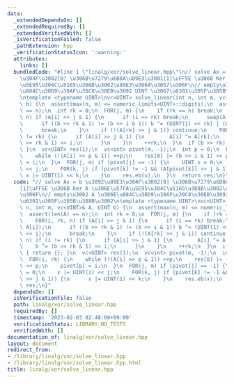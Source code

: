 ```yaml
---
data:
  _extendedDependsOn: []
  _extendedRequiredBy: []
  _extendedVerifiedWith: []
  _isVerificationFailed: false
  _pathExtension: hpp
  _verificationStatusIcon: ':warning:'
  attributes:
    links: []
  bundledCode: "#line 1 \"linalg/xor/solve_linear.hpp\"\n// solve Ax = b \u3092\u89E3\
    \u304F\u3002[0] \u306B\u7279\u6B8A\u89E3\u3001[1]\uFF5E \u306B Ker A \u306E\u57FA\
    \u5E95\u304C\u5165\u308B\u3002\u89E3\u306A\u3057\u306F\n// empty\u3002 A \u306E\
    \u884C\u30D9\u30AF\u30C8\u30EB\u3092 UINT \u3067\u6301\u305F\u305B\u308B\u3002\
    \ntemplate <typename UINT>\nvc<UINT> solve_linear(int n, int m, vc<UINT>& A, UINT\
    \ b) {\n  assert(max(n, m) <= numeric_limits<UINT>::digits);\n  assert(len(A)\
    \ == n);\n  int rk = 0;\n  FOR(j, m) {\n    if (rk == n) break;\n    FOR(i, rk,\
    \ n) if (A[i] >> j & 1) {\n      if (i == rk) break;\n      swap(A[rk], A[i]);\n\
    \      if ((b >> rk & 1) != (b >> i & 1)) b ^= (UINT(1) << rk) | (UINT(1) << i);\n\
    \      break;\n    }\n    if (!(A[rk] >> j & 1)) continue;\n    FOR(i, n) if (i\
    \ != rk) {\n      if (A[i] >> j & 1) {\n        A[i] ^= A[rk];\n        b ^= (b\
    \ >> rk & 1) << i;\n      }\n    }\n    ++rk;\n  }\n  if (b >> rk) { return {};\
    \ }\n  vc<UINT> res(1);\n  vc<int> pivot(m, -1);\n  int p = 0;\n  FOR(i, rk) {\n\
    \    while (!(A[i] >> p & 1)) ++p;\n    res[0] |= (b >> i & 1) << p;\n    pivot[p]\
    \ = i;\n  }\n  FOR(j, m) if (pivot[j] == -1) {\n    UINT x = 0;\n    x |= UINT(1)\
    \ << j;\n    FOR(k, j) if (pivot[k] != -1 && (A[pivot[k]] >> j & 1)) {\n     \
    \ x |= UINT(1) << k;\n    }\n    res.eb(x);\n  }\n  return res;\n}\n"
  code: "// solve Ax = b \u3092\u89E3\u304F\u3002[0] \u306B\u7279\u6B8A\u89E3\u3001\
    [1]\uFF5E \u306B Ker A \u306E\u57FA\u5E95\u304C\u5165\u308B\u3002\u89E3\u306A\u3057\
    \u306F\n// empty\u3002 A \u306E\u884C\u30D9\u30AF\u30C8\u30EB\u3092 UINT \u3067\
    \u6301\u305F\u305B\u308B\u3002\ntemplate <typename UINT>\nvc<UINT> solve_linear(int\
    \ n, int m, vc<UINT>& A, UINT b) {\n  assert(max(n, m) <= numeric_limits<UINT>::digits);\n\
    \  assert(len(A) == n);\n  int rk = 0;\n  FOR(j, m) {\n    if (rk == n) break;\n\
    \    FOR(i, rk, n) if (A[i] >> j & 1) {\n      if (i == rk) break;\n      swap(A[rk],\
    \ A[i]);\n      if ((b >> rk & 1) != (b >> i & 1)) b ^= (UINT(1) << rk) | (UINT(1)\
    \ << i);\n      break;\n    }\n    if (!(A[rk] >> j & 1)) continue;\n    FOR(i,\
    \ n) if (i != rk) {\n      if (A[i] >> j & 1) {\n        A[i] ^= A[rk];\n    \
    \    b ^= (b >> rk & 1) << i;\n      }\n    }\n    ++rk;\n  }\n  if (b >> rk)\
    \ { return {}; }\n  vc<UINT> res(1);\n  vc<int> pivot(m, -1);\n  int p = 0;\n\
    \  FOR(i, rk) {\n    while (!(A[i] >> p & 1)) ++p;\n    res[0] |= (b >> i & 1)\
    \ << p;\n    pivot[p] = i;\n  }\n  FOR(j, m) if (pivot[j] == -1) {\n    UINT x\
    \ = 0;\n    x |= UINT(1) << j;\n    FOR(k, j) if (pivot[k] != -1 && (A[pivot[k]]\
    \ >> j & 1)) {\n      x |= UINT(1) << k;\n    }\n    res.eb(x);\n  }\n  return\
    \ res;\n}"
  dependsOn: []
  isVerificationFile: false
  path: linalg/xor/solve_linear.hpp
  requiredBy: []
  timestamp: '2023-02-03 02:48:08+09:00'
  verificationStatus: LIBRARY_NO_TESTS
  verifiedWith: []
documentation_of: linalg/xor/solve_linear.hpp
layout: document
redirect_from:
- /library/linalg/xor/solve_linear.hpp
- /library/linalg/xor/solve_linear.hpp.html
title: linalg/xor/solve_linear.hpp
---
```

